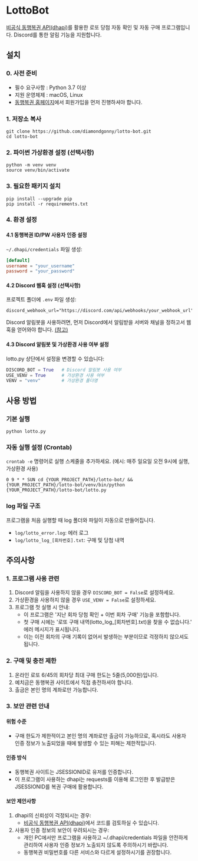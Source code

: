 # LottoBot

[비공식 동행복권 API(dhapi)](https://github.com/roeniss/dhlottery-api)를 활용한 로또 당첨 자동 확인 및 자동 구매 프로그램입니다. Discord를 통한 알림 기능을 지원합니다.


## 설치

### 0. 사전 준비
- 필수 요구사항 : Python 3.7 이상
- 지원 운영체제 : macOS, Linux
- [동행복권 홈페이지](https://dhlottery.co.kr)에서 회원가입을 먼저 진행하셔야 합니다.

### 1. 저장소 복사
```shell
git clone https://github.com/diamondgonny/lotto-bot.git
cd lotto-bot
```

### 2. 파이썬 가상환경 설정 (선택사항)
```shell
python -m venv venv
source venv/bin/activate
```

### 3. 필요한 패키지 설치
```shell
pip install --upgrade pip
pip install -r requirements.txt
```

### 4. 환경 설정
#### 4.1 동행복권 ID/PW 사용자 인증 설정
`~/.dhapi/credentials` 파일 생성:
```toml
[default]
username = "your_username"
password = "your_password"
```

#### 4.2 Discord 웹훅 설정 (선택사항)
프로젝트 폴더에 `.env` 파일 생성:
```env
discord_webhook_url="https://discord.com/api/webhooks/your_webhook_url"
```
Discord 알림봇을 사용하려면, 먼저 Discord에서 알림받을 서버와 채널을 정하고서 웹훅을 얻어와야 합니다. [(참고)](https://discordbot.tistory.com/35)

#### 4.3 Discord 알림봇 및 가상환경 사용 여부 설정
lotto.py 상단에서 설정을 변경할 수 있습니다:
```python
DISCORD_BOT = True   # Discord 알림봇 사용 여부
USE_VENV = True      # 가상환경 사용 여부
VENV = "venv"        # 가상환경 폴더명
```


## 사용 방법

### 기본 실행
```shell
python lotto.py
```

### 자동 실행 설정 (Crontab)
`crontab -e` 명령어로 실행 스케줄을 추가하세요. (예시: 매주 일요일 오전 9시에 실행, 가상환경 사용)
```shell
0 9 * * SUN cd {YOUR_PROJECT_PATH}/lotto-bot/ && {YOUR_PROJECT_PATH}/lotto-bot/venv/bin/python {YOUR_PROJECT_PATH}/lotto-bot/lotto.py
```

### log 파일 구조
프로그램을 처음 실행할 때 log 폴더와 파일이 자동으로 만들어집니다.
- `log/lotto_error.log`: 에러 로그
- `log/lotto_log_[회차번호].txt`: 구매 및 당첨 내역


## 주의사항

### 1. 프로그램 사용 관련
1. Discord 알림을 사용하지 않을 경우 `DISCORD_BOT = False`로 설정하세요.
2. 가상환경을 사용하지 않을 경우 `USE_VENV = False`로 설정하세요.
3. 프로그램 첫 실행 시 안내:
    - 이 프로그램은 '지난 회차 당첨 확인 + 이번 회차 구매' 기능을 포함합니다.
    - 첫 구매 시에는 '로또 구매 내역(lotto_log_[회차번호].txt)을 찾을 수 없습니다.' 에러 메시지가 표시됩니다.
    - 이는 이전 회차의 구매 기록이 없어서 발생하는 부분이므로 걱정하지 않으셔도 됩니다.

### 2. 구매 및 충전 제한
1. 온라인 로또 6/45의 회차당 최대 구매 한도는 5줄(5,000원)입니다.
2. 예치금은 동행복권 사이트에서 직접 충전하셔야 합니다.
3. 출금은 본인 명의 계좌로만 가능합니다.

### 3. 보안 관련 안내
#### 위험 수준
- 구매 한도가 제한적이고 본인 명의 계좌로만 출금이 가능하므로, 혹시라도 사용자 인증 정보가 노출되었을 때에 발생할 수 있는 피해는 제한적입니다.
#### 인증 방식
- 동행복권 사이트는 JSESSIONID로 유저를 인증합니다.
- 이 프로그램이 사용하는 dhapi는 requests를 이용해 로그인한 후 발급받은 JSESSIONID를 복권 구매에 활용합니다.
#### 보안 제안사항
1. dhapi의 신뢰성이 걱정되시는 경우:
    - [비공식 동행복권 API(dhapi)](https://github.com/roeniss/dhlottery-api)에서 코드를 검토하실 수 있습니다.
2. 사용자 인증 정보의 보안이 우려되시는 경우:
    - 개인 PC에서만 프로그램을 사용하고 ~/.dhapi/credentials 파일을 안전하게 관리하여 사용자 인증 정보가 노출되지 않도록 주의하시기 바랍니다.
    - 동행복권 비밀번호를 다른 서비스와 다르게 설정하시기를 권장합니다.
